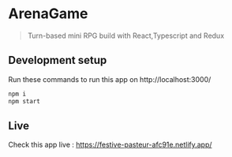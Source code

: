 # ArenaGame
> Turn-based mini RPG build with React,Typescript and Redux

## Development setup

Run these commands to run this app on http://localhost:3000/

```sh
npm i
npm start
```

## Live

Check this app live : https://festive-pasteur-afc91e.netlify.app/
